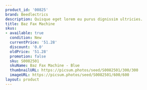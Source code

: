 ```yaml
---
product_id: '00825'
brand: Beedlectrics
description: Quisque eget lorem eu purus dignissim ultricies.
title: Baz Fax Machine
skus:
- available: true
  condition: New
  currentPrice: '51.28'
  discount: '0.0'
  oldPrice: '51.28'
  promotion: false
  sku: S0082501
  skuName: Baz Fax Machine - Blue
  thumbnailURL: https://picsum.photos/seed/S0082501/300/300
  imageURL: https://picsum.photos/seed/S0082501/600/600
layout: product
---
```

